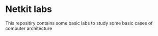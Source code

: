 # Netkit labs

This repositiry contains some basic labs to study some basic cases of computer architecture 

